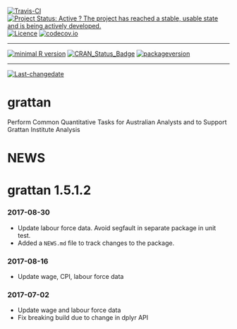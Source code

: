 [![Travis-CI](https://travis-ci.org/HughParsonage/formalCoverage.svg?branch=master)](https://travis-ci.org/HughParsonage/grattan?branch=master) [![Project Status: Active ? The project has reached a stable, usable state and is being actively developed.](http://www.repostatus.org/badges/latest/active.svg)](http://www.repostatus.org/#active) [![Licence](https://img.shields.io/badge/licence-GPL--2-blue.svg)](https://www.gnu.org/licenses/old-licenses/gpl-2.0.html) [![codecov.io](https://codecov.io/github/HughParsonage/grattan/coverage.svg?branch=master)](https://codecov.io/github/HughParsonage/grattan?branch=master)

------------------------------------------------------------------------

[![minimal R version](https://img.shields.io/badge/R%3E%3D-2.10-6666ff.svg)](https://cran.r-project.org/) [![CRAN\_Status\_Badge](http://www.r-pkg.org/badges/version/grattan)](https://cran.r-project.org/package=grattan) [![packageversion](https://img.shields.io/badge/Package%20version-1.5.1.1-orange.svg?style=flat-square)](commits/master)

------------------------------------------------------------------------

[![Last-changedate](https://img.shields.io/badge/last%20change-2017--08--30-orange.svg)](/commits/master)

grattan
=======

Perform Common Quantitative Tasks for Australian Analysts and to Support Grattan Institute Analysis

NEWS
====

grattan 1.5.1.2
===============

### 2017-08-30

-   Update labour force data. Avoid segfault in separate package in unit test.
-   Added a `NEWS.md` file to track changes to the package.

### 2017-08-16

-   Update wage, CPI, labour force data

### 2017-07-02

-   Update wage and labour force data
-   Fix breaking build due to change in dplyr API
